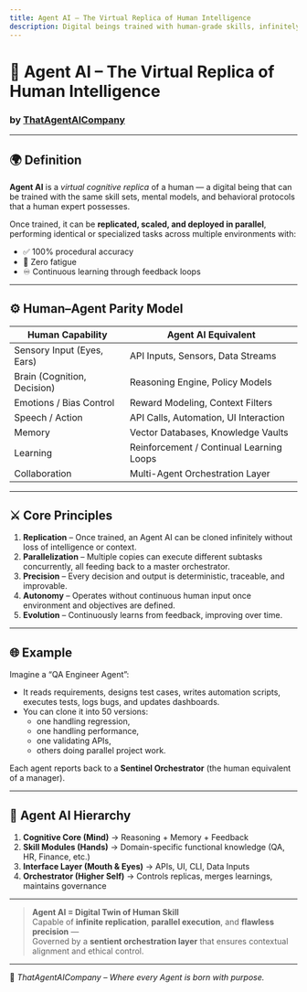 ```yaml
---
title: Agent AI – The Virtual Replica of Human Intelligence
description: Digital beings trained with human-grade skills, infinitely replicable and orchestrated for flawless execution.
---
```


# 🧠 Agent AI – The Virtual Replica of Human Intelligence

### by [ThatAgentAICompany](https://thatagentai.com)

---

## 🌍 Definition

**Agent AI** is a *virtual cognitive replica* of a human — a digital being that can be trained with the same skill sets, mental models, and behavioral protocols that a human expert possesses.

Once trained, it can be **replicated, scaled, and deployed in parallel**, performing identical or specialized tasks across multiple environments with:

- ✅ 100% procedural accuracy  
- 🚫 Zero fatigue  
- ♾️ Continuous learning through feedback loops

---

## ⚙️ Human–Agent Parity Model

| Human Capability | Agent AI Equivalent |
|------------------|---------------------|
| Sensory Input (Eyes, Ears) | API Inputs, Sensors, Data Streams |
| Brain (Cognition, Decision) | Reasoning Engine, Policy Models |
| Emotions / Bias Control | Reward Modeling, Context Filters |
| Speech / Action | API Calls, Automation, UI Interaction |
| Memory | Vector Databases, Knowledge Vaults |
| Learning | Reinforcement / Continual Learning Loops |
| Collaboration | Multi-Agent Orchestration Layer |

---

## ⚔️ Core Principles

1. **Replication** – Once trained, an Agent AI can be cloned infinitely without loss of intelligence or context.  
2. **Parallelization** – Multiple copies can execute different subtasks concurrently, all feeding back to a master orchestrator.  
3. **Precision** – Every decision and output is deterministic, traceable, and improvable.  
4. **Autonomy** – Operates without continuous human input once environment and objectives are defined.  
5. **Evolution** – Continuously learns from feedback, improving over time.

---

## 🌐 Example

Imagine a “QA Engineer Agent”:

- It reads requirements, designs test cases, writes automation scripts, executes tests, logs bugs, and updates dashboards.  
- You can clone it into 50 versions:  
  - one handling regression,  
  - one handling performance,  
  - one validating APIs,  
  - others doing parallel project work.  

Each agent reports back to a **Sentinel Orchestrator** (the human equivalent of a manager).

---

## 🧩 Agent AI Hierarchy

1. **Cognitive Core (Mind)** → Reasoning + Memory + Feedback  
2. **Skill Modules (Hands)** → Domain-specific functional knowledge (QA, HR, Finance, etc.)  
3. **Interface Layer (Mouth & Eyes)** → APIs, UI, CLI, Data Inputs  
4. **Orchestrator (Higher Self)** → Controls replicas, merges learnings, maintains governance  

---

> **Agent AI = Digital Twin of Human Skill**  
> Capable of **infinite replication**, **parallel execution**, and **flawless precision** —  
> Governed by a **sentient orchestration layer** that ensures contextual alignment and ethical control.

---

🪷 *ThatAgentAICompany – Where every Agent is born with purpose.*
